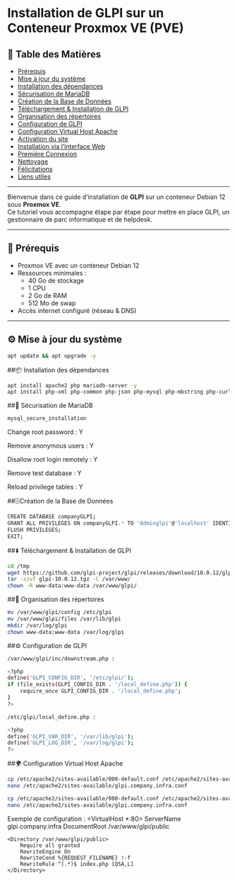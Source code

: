 # Installation de GLPI sur un Conteneur Proxmox VE (PVE)

## 📑 Table des Matières
- [Prérequis](#-prérequis)
- [Mise à jour du système](#️-mise-à-jour-du-système)
- [Installation des dépendances](#-installation-des-dépendances)
- [Sécurisation de MariaDB](#-sécurisation-de-mariadb)
- [Création de la Base de Données](#️-création-de-la-base-de-données)
- [Téléchargement & Installation de GLPI](#️-téléchargement--installation-de-glpi)
- [Organisation des répertoires](#-organisation-des-répertoires)
- [Configuration de GLPI](#-configuration-de-glpi)
- [Configuration Virtual Host Apache](#-configuration-virtual-host-apache)
- [Activation du site](#-activation-du-site)
- [Installation via l’interface Web](#️-installation-via-linterface-web)
- [Première Connexion](#-première-connexion)
- [Nettoyage](#-nettoyage)
- [Félicitations](#-félicitations)
- [Liens utiles](#-liens-utiles)

---

Bienvenue dans ce guide d’installation de **GLPI** sur un conteneur Debian 12 sous **Proxmox VE**.  
Ce tutoriel vous accompagne étape par étape pour mettre en place GLPI, un gestionnaire de parc informatique et de helpdesk.

---

## 📌 Prérequis

- Proxmox VE avec un conteneur Debian 12  
- Ressources minimales :
  - 40 Go de stockage
  - 1 CPU
  - 2 Go de RAM
  - 512 Mo de swap
- Accès internet configuré (réseau & DNS)

---

## ⚙️ Mise à jour du système

```bash
apt update && apt upgrade -y
```
##📦 Installation des dépendances
```bash
apt install apache2 php mariadb-server -y
apt install php-xml php-common php-json php-mysql php-mbstring php-curl php-gd php-intl php-zip php-bz2 php-imap php-ldap -y

```
##🔐 Sécurisation de MariaDB
```bash
mysql_secure_installation
```

Change root password : Y

Remove anonymous users : Y

Disallow root login remotely : Y

Remove test database : Y

Reload privilege tables : Y


##🗄️Création de la Base de Données
```bash
CREATE DATABASE companyGLPI;
GRANT ALL PRIVILEGES ON companyGLPI.* TO 'Adminglpi'@'localhost' IDENTIFIED BY 'Password123!';
FLUSH PRIVILEGES;
EXIT;

```
##⬇️ Téléchargement & Installation de GLPI
```bash
cd /tmp
wget https://github.com/glpi-project/glpi/releases/download/10.0.12/glpi-10.0.12.tgz
tar -xzvf glpi-10.0.12.tgz -C /var/www/
chown -R www-data:www-data /var/www/glpi/

```
##📂 Organisation des répertoires
```bash
mv /var/www/glpi/config /etc/glpi
mv /var/www/glpi/files /var/lib/glpi
mkdir /var/log/glpi
chown www-data:www-data /var/log/glpi
```
##⚙️ Configuration de GLPI
```bash
/var/www/glpi/inc/downstream.php :
```
```bash
<?php
define('GLPI_CONFIG_DIR', '/etc/glpi/');
if (file_exists(GLPI_CONFIG_DIR . '/local_define.php')) {
    require_once GLPI_CONFIG_DIR . '/local_define.php';
}
?>
```
```bash
/etc/glpi/local_define.php :
```

```bash
<?php
define('GLPI_VAR_DIR', '/var/lib/glpi');
define('GLPI_LOG_DIR', '/var/log/glpi');
?>
```
##🌍 Configuration Virtual Host Apache
```bash
cp /etc/apache2/sites-available/000-default.conf /etc/apache2/sites-available/glpi.company.infra.conf
nano /etc/apache2/sites-available/glpi.company.infra.conf
```
```bash
cp /etc/apache2/sites-available/000-default.conf /etc/apache2/sites-available/glpi.company.infra.conf
nano /etc/apache2/sites-available/glpi.company.infra.conf
```
Exemple de configuration :
<VirtualHost *:80>
    ServerName glpi.company.infra
    DocumentRoot /var/www/glpi/public

    <Directory /var/www/glpi/public>
        Require all granted
        RewriteEngine On
        RewriteCond %{REQUEST_FILENAME} !-f
        RewriteRule ^(.*)$ index.php [QSA,L]
    </Directory>
</VirtualHost>


